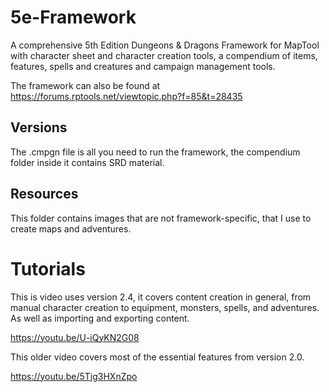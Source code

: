 # 5e-Framework

A comprehensive 5th Edition Dungeons & Dragons Framework for MapTool with character sheet and character creation tools, a compendium of items, features, spells and creatures and campaign management tools.

The framework can also be found at https://forums.rptools.net/viewtopic.php?f=85&t=28435

## Versions

The .cmpgn file is all you need to run the framework, the compendium folder inside it contains SRD material.

## Resources

This folder contains images that are not framework-specific, that I use to create maps and adventures.

# Tutorials

This is video uses version 2.4, it covers content creation in general, from manual character creation to equipment, monsters, spells, and adventures. As well as importing and exporting content.

https://youtu.be/U-iQyKN2G08

This older video covers most of the essential features from version 2.0.

https://youtu.be/5Tjg3HXnZpo
